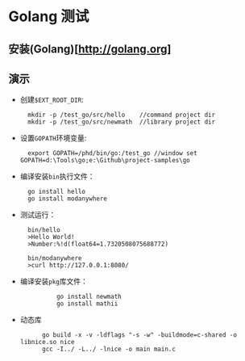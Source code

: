 Golang 测试
===
## 安装(Golang)[http://golang.org]
## 演示
+ 创建`$EXT_ROOT_DIR`:

		mkdir -p /test_go/src/hello    //command project dir
		mkdir -p /test_go/src/newmath  //library project dir

+ 设置`GOPATH`环境变量:
						  
		export GOPATH=/phd/bin/go:/test_go //window set GOPATH=d:\Tools\go;e:\Github\project-samples\go

+ 编译安装`bin`执行文件：

		go install hello		
		go install modanywhere

+ 测试运行：
		
		bin/hello
		>Hello World!
		>Number:%!d(float64=1.7320508075688772)		

		bin/modanywhere
		>curl http://127.0.0.1:8080/	
		
+ 编译安装`pkg`库文件：
        		
        		go install newmath
        		go install mathii


+ 动态库

			go build -x -v -ldflags "-s -w" -buildmode=c-shared -o libnice.so nice				
			gcc -I../ -L../ -lnice -o main main.c